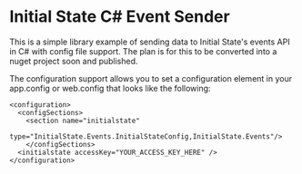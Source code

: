 # Initial State C# Event Sender

This is a simple library example of sending data to Initial State's events API in C# with config file support. The plan is for this to be converted into a nuget project soon and published.

The configuration support allows you to set a configuration element in your app.config or web.config that looks like the following:

```
<configuration>
  <configSections>
    <section name="initialstate"
             type="InitialState.Events.InitialStateConfig,InitialState.Events"/>
    </configSections>
  <initialstate accessKey="YOUR_ACCESS_KEY_HERE" />
</configuration>
```
